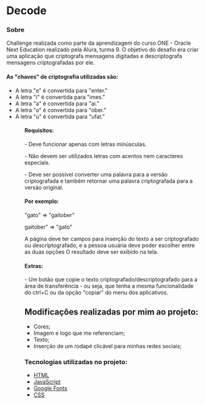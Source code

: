 # Decode 

<h3>Sobre</h3>
<p>Challenge realizada como parte da aprendizagem do curso ONE - Oracle Next Education realizado pela Alura, turma 9. O objetivo do desafio era criar uma aplicação que criptografa mensagens digitadas e descriptografa mensagens criptografadas por ele.</p>

<h4>As "chaves" de criptografia utilizadas são:</h4>
<ul>
<li>A letra "e" é convertida para "enter."</li>
<li>A letra "i" é convertida para "imes."</li>
<li>A letra "a" é convertida para "ai."</li>
<li>
A letra "o" é convertida para "ober."</li>
<li>
A letra "u" é convertida para "ufat."</li>
<ul>

<h4>Requisitos:</h4>
<p>- Deve funcionar apenas com letras minúsculas.</p>
<p>- Não devem ser utilizados letras com acentos nem caracteres especiais.</p>
<p>- Deve ser possível converter uma palavra para a versão criptografada e também retornar uma palavra criptografada para a versão original.</p>

<h4>Por exemplo:</h4>
<p>"gato" => "gaitober"</p>
<p>gaitober" => "gato"</p>

<p>A página deve ter campos para inserção do texto a ser criptografado ou descriptografado, e a pessoa usuária deve poder escolher entre as duas opções
O resultado deve ser exibido na tela.</p>

<h4>Extras:</h4>
<p>- Um botão que copie o texto criptografado/descriptografado para a área de transferência - ou seja, que tenha a mesma funcionalidade do ctrl+C ou da opção "copiar" do menu dos aplicativos. </p>

## Modificações realizadas por mim ao projeto:
- Cores;
- Imagem e logo que me referenciam;
- Texto;
- Inserção de um rodapé clicável para minhas redes sociais;

  
### Tecnologias utilizadas no projeto:
- [HTML](https://developer.mozilla.org/en-US/docs/Web/HTML)
- [JavaScript](https://developer.mozilla.org/en-US/docs/Web/JavaScript)
- [Google Fonts](https://fonts.google.com/)
- [CSS](https://developer.mozilla.org/en-US/docs/Web/CSS)
